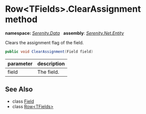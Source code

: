 # Row&lt;TFields&gt;.ClearAssignment method
**namespace:** *[Serenity.Data](../../README.md#serenity.data-namespace)*   **assembly**: *[Serenity.Net.Entity](../../README.md)*

Clears the assignment flag of the field.

```csharp
public void ClearAssignment(Field field)
```

| parameter | description |
| --- | --- |
| field | The field. |

## See Also

* class [Field](../Field.md)
* class [Row&lt;TFields&gt;](../Row-1.md)